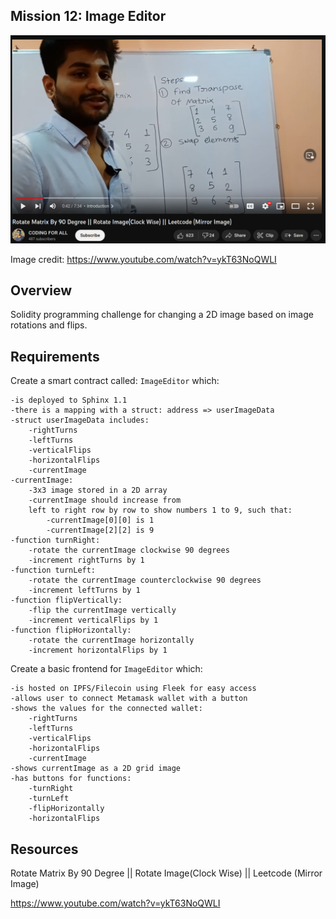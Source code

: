 ## Mission 12: Image Editor

<img src="images/rotateImage.png" alt="rotateImage"/>

Image credit: https://www.youtube.com/watch?v=ykT63NoQWLI

## Overview

Solidity programming challenge for
changing a 2D image based on image rotations and flips. 

## Requirements

Create a smart contract called: ```ImageEditor``` which:

    -is deployed to Sphinx 1.1
    -there is a mapping with a struct: address => userImageData
    -struct userImageData includes:
        -rightTurns
        -leftTurns
        -verticalFlips
        -horizontalFlips 
        -currentImage
    -currentImage:
        -3x3 image stored in a 2D array
        -currentImage should increase from 
        left to right row by row to show numbers 1 to 9, such that:
            -currentImage[0][0] is 1
            -currentImage[2][2] is 9
    -function turnRight:
        -rotate the currentImage clockwise 90 degrees
        -increment rightTurns by 1 
    -function turnLeft:
        -rotate the currentImage counterclockwise 90 degrees
        -increment leftTurns by 1 
    -function flipVertically:
        -flip the currentImage vertically
        -increment verticalFlips by 1 
    -function flipHorizontally:
        -rotate the currentImage horizontally
        -increment horizontalFlips by 1 

Create a basic frontend for ```ImageEditor``` which:

    -is hosted on IPFS/Filecoin using Fleek for easy access
    -allows user to connect Metamask wallet with a button
    -shows the values for the connected wallet: 
        -rightTurns
        -leftTurns
        -verticalFlips
        -horizontalFlips 
        -currentImage
    -shows currentImage as a 2D grid image
    -has buttons for functions:
        -turnRight
        -turnLeft
        -flipHorizontally
        -horizontalFlips

## Resources

Rotate Matrix By 90 Degree || Rotate Image(Clock Wise) || Leetcode (Mirror Image) 

https://www.youtube.com/watch?v=ykT63NoQWLI